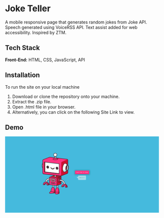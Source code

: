 # Joke Teller

A mobile responsive page that generates random jokes from Joke API. Speech generated using VoiceRSS API. Text assist added for web accessibility. Inspired by ZTM.


## Tech Stack

**Front-End:** HTML, CSS, JavaScript, API

## Installation

To run the site on your local machine

1) Download or clone the repository onto your machine.
2) Extract the .zip file.
3) Open .html file in your browser.
4) Alternatively, you can click on the following Site Link to view.
## Demo

![](/assets/screenshot.png)
